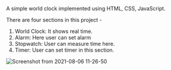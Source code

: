 A simple world clock implemented using HTML, CSS, JavaScript.

There are four sections in this project -  
1. World Clock: It shows real time.
2. Alarm: Here user can set alarm
3. Stopwatch: User can measure time here.
4. Timer: User can set timer in this section.

![Screenshot from 2021-08-06 11-26-50](https://user-images.githubusercontent.com/61092127/128463712-840cfe5e-460d-47a5-a200-0011644336cf.png)